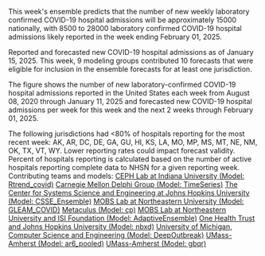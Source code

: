 This week's ensemble predicts that the number of new weekly laboratory confirmed COVID-19 hospital admissions will be approximately 15000 nationally, with 8500 to 28000 laboratory confirmed COVID-19 hospital admissions likely reported in the week ending February 01, 2025.

Reported and forecasted new COVID-19 hospital admissions as of January 15, 2025. This week, 9 modeling groups contributed 10 forecasts that were eligible for inclusion in the ensemble forecasts for at least one jurisdiction.

The figure shows the number of new laboratory-confirmed COVID-19 hospital admissions reported in the United States each week from August 08, 2020 through January 11, 2025 and forecasted new COVID-19 hospital admissions per week for this week and the next 2 weeks through February 01, 2025.

The following jurisdictions had <80% of hospitals reporting for the most recent week: AK, AR, DC, DE, GA, GU, HI, KS, LA, MO, MP, MS, MT, NE, NM, OK, TX, VT, WY. Lower reporting rates could impact forecast validity. Percent of hospitals reporting is calculated based on the number of active hospitals reporting complete data to NHSN for a given reporting week.
Contributing teams and models:
[CEPH Lab at Indiana University (Model: Rtrend_covid)](https://publichealth.indiana.edu/research/faculty-directory/profile.html?user=majelli)
[Carnegie Mellon Delphi Group (Model: TimeSeries)](https://github.com/cmu-delphi/exploration-tooling/)
[The Center for Systems Science and Engineering at Johns Hopkins University (Model: CSSE_Ensemble)](NA)
[MOBS Lab at Northeastern University (Model: GLEAM_COVID)](https://www.mobs-lab.org/)
[Metaculus (Model: cp)](https://www.metaculus.com/questions/30049/us-covid-hospitalization-forecasts-2024-25/)
[MOBS Lab at Northeastern University and ISI Foundation (Model: AdaptiveEnsemble)](https://www.isi.it/)
[One Health Trust and Johns Hopkins University (Model: nbxd)](https://github.com/CDDEP-DC/nbeats-xd)
[University of Michigan, Computer Science and Engineering (Model: DeepOutbreak)](https://alrodri.engin.umich.edu/)
[UMass-Amherst (Model: ar6_pooled)](https://github.com/reichlab/idmodels)
[UMass-Amherst (Model: gbqr)](https://github.com/reichlab/idmodels)
